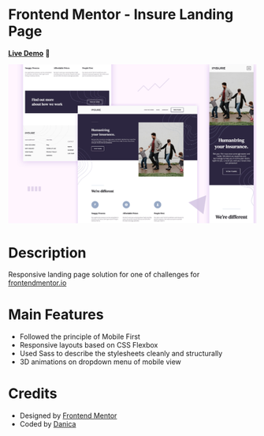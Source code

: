 # Frontend Mentor - Insure Landing Page

**[Live Demo](http://danicali.me/insure-landing-page-202101/)** 🎉

![Preview for the Insure landing page](./design/insure-landing-page-preview.jpg)

# Description

Responsive landing page solution for one of challenges for [frontendmentor.io](https://www.frontendmentor.io/challenges)

# Main Features

- Followed the principle of Mobile First
- Responsive layouts based on CSS Flexbox
- Used Sass to describe the stylesheets cleanly and structurally
- 3D animations on dropdown menu of mobile view

# Credits

- Designed by [Frontend Mentor](https://www.frontendmentor.io)
- Coded by [Danica](https://github.com/wandanli)
